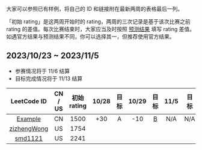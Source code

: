 大家可以参照已有样例，将自己的 ID 和链接附在最新两周的表格最后一列。

「初始 rating」是这两周开始时的 rating，两周的三次记录是基于该次比赛之前 rating 的差值。每次比赛结束时，大家应当及时按照 [预测结果](https://lccn.lbao.site/) 填写 rating 差值。如遇官方结果与预测结果不同，你可以选择其一，但推荐使用官方结果。

## 2023/10/23 ~ 2023/11/5

- 参赛情况将于 11/6 结算
- 目标完成情况将于 11/13 结算

| LeetCode ID | CN / US | 初始 rating | 10/28 | 目标 | 10/29 | 目标 | 11/5 | 目标 |
| :---------: | :-----: | :--------: | :---: | :--: | :---: | :--: | :--: | :--: |
|[Example](https://leetcode.cn/u/xuaninsr/) | CN  | 1500| +30 | A | -10 | [B](https://github.com/SaltyfishShop/wiki_test/wiki) | N/A | N/A |
|[zizhengWong](https://leetcode.com/ZJU_Rookie/) | US | 1754 | 
|[smd1121](https://leetcode.com/smd1121/) | US | 2241 | 